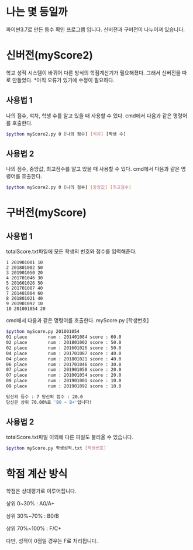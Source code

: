 # 나는 몇 등일까
파이썬3.7로 만든 등수 확인 프로그램 입니다.
신버전과 구버전이 나누어져 있습니다.

# 신버전(myScore2)
학교 성적 시스템이 바뀌어 다른 방식의 학점계산기가 필요해졌다.
그래서 신버전을 따로 만들었다.
\*아직 오류가 있기에 수정이 필요하다.
## 사용법 1
나의 점수, 석차, 학생 수를 알고 있을 때 사용할 수 있다.
cmd에서 다음과 같은 명령어를 호출한다.
```bash
$python myScore2.py 0 [나의 점수] [석차] [학생 수]
```

## 사용법 2
나의 점수, 중앙값, 최고점수를 알고 있을 때 사용할 수 있다.
cmd에서 다음과 같은 명령어를 호출한다.
```bash
$python myScore2.py 0 [나의 점수] [중앙값] [최고점수]
```


# 구버전(myScore)
## 사용법 1
totalScore.txt파일에 모든 학생의 번호와 점수를 입력해준다.
```
1 201901001 10
2 201801002 50
3 201901050 20
4 201701046 30
5 201601026 50
6 201701087 40
7 201401084 60
8 201801021 40
9 201901092 10
10 201001054 20
```
cmd에서 다음과 같은 명령어를 호출한다.
myScore.py [학생번호]
```bash
$python myScore.py 201001054
01 place        num : 201401084 score : 60.0
02 place        num : 201801002 score : 50.0
02 place        num : 201601026 score : 50.0
04 place        num : 201701087 score : 40.0
04 place        num : 201801021 score : 40.0
06 place        num : 201701046 score : 30.0
07 place        num : 201901050 score : 20.0
07 place        num : 201001054 score : 20.0
09 place        num : 201901001 score : 10.0
09 place        num : 201901092 score : 10.0

당신의 등수 : 7 당신의 점수 : 20.0
당신은 상위 70.00%로 'B0 ~ B+'입니다!
```
## 사용법 2
totalScore.txt파일 이외에 다른 파일도 불러올 수 있습니다.
```bash
$python myScore.py 학생성적.txt [학생번호]
```

# 학점 계산 방식
학점은 상대평가로 이루어집니다.

상위 0~30% : A0/A+

상위 30%~70% : B0/B

상위 70%~100% : F/C+

다만, 성적이 0점일 경우는 F로 처리됩니다.
